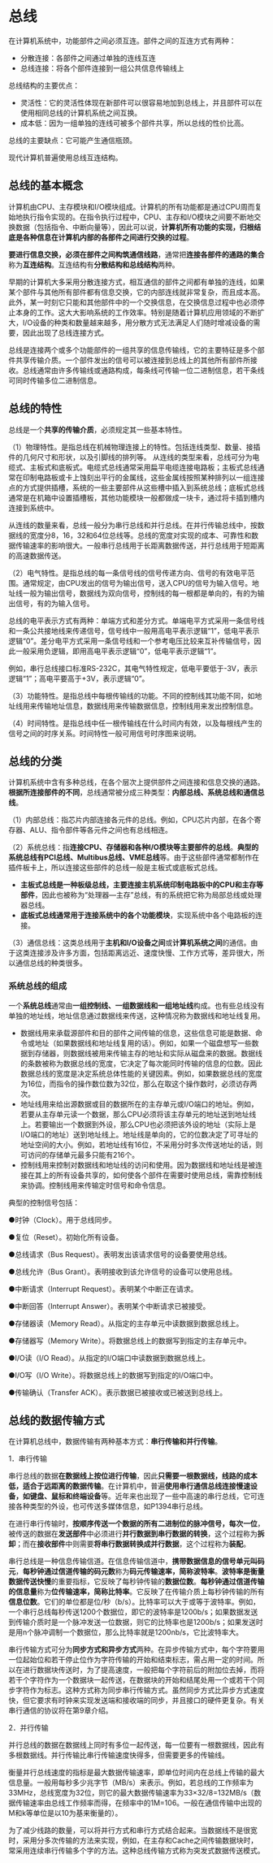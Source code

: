 # 总线

在计算机系统中，功能部件之间必须互连。部件之间的互连方式有两种：

* 分散连接：各部件之间通过单独的连线互连
* 总线连接：将各个部件连接到一组公共信息传输线上

总线结构的主要优点：

* 灵活性：它的灵活性体现在新部件可以很容易地加到总线上，并且部件可以在使用相同总线的计算机系统之间互换。
* 成本低：因为一组单独的连线可被多个部件共享，所以总线的性价比高。

总线的主要缺点：它可能产生通信瓶颈。

现代计算机普遍使用总线互连结构。

## 总线的基本概念

计算机由CPU、主存模块和I/O模块组成。计算机的所有功能都是通过CPU周而复始地执行指令实现的。在指令执行过程中，CPU、主存和I/O模块之间要不断地交换数据（包括指令、中断向量等），因此可以说，**计算机所有功能的实现，归根结底是各种信息在计算机内部的各部件之间进行交换的过程**。

**要进行信息交换，必须在部件之间构筑通信线路**，通常把**连接各部件的通路的集合**称为**互连结构**。互连结构有**分散结构和总线结构**两种。

早期的计算机大多采用分散连接方式，相互通信的部件之间都有单独的连线，如果某个部件与其他所有部件都有信息交换，它的内部连线就非常复杂，而且成本高。此外，某一时刻它只能和其他部件中的一个交换信息，在交换信息过程中也必须停止本身的工作。这大大影响系统的工作效率。特别是随着计算机应用领域的不断扩大，I/O设备的种类和数量越来越多，用分散方式无法满足人们随时增减设备的需要，因此出现了总线连接方式。

总线是连接两个或多个功能部件的一组共享的信息传输线，它的主要特征是多个部件共享传输介质。一个部件发出的信号可以被连接到总线上的其他所有部件所接收。总线通常由许多传输线或通路构成，每条线可传输一位二进制信息，若干条线可同时传输多位二进制信息。



## 总线的特性

总线是一个**共享的传输介质**，必须规定其一些基本特性。

（1）物理特性。是指总线在机械物理连接上的特性。包括连线类型、数量、接插件的几何尺寸和形状，以及引脚线的排列等。
从连线的类型来看，总线可分为电缆式、主板式和底板式。电缆式总线通常采用扁平电缆连接电路板；主板式总线通常在印制电路板或卡上蚀刻出平行的金属线，这些金属线按照某种排列以一组连接点的方式提供插槽，系统的一些主要部件从这些槽中插入到系统总线；底板式总线通常是在机箱中设置插槽板，其他功能模块一般都做成一块卡，通过将卡插到槽内连接到系统中。

从连线的数量来看，总线一般分为串行总线和并行总线。在并行传输总线中，按数据线的宽度分8，16，32和64位总线等。总线的宽度对实现的成本、可靠性和数据传输速率的影响很大。一般串行总线用于长距离数据传送，并行总线用于短距离的高速数据传送。

（2）电气特性。是指总线的每一条信号线的信号传递方向、信号的有效电平范围。通常规定，由CPU发出的信号为输出信号，送入CPU的信号为输入信号。地址线一般为输出信号，数据线为双向信号，控制线的每一根都是单向的，有的为输出信号，有的为输入信号。

总线的电平表示方式有两种：单端方式和差分方式。单端电平方式采用一条信号线和一条公共接地线来传递信号，信号线中一般用高电平表示逻辑“1”，低电平表示逻辑“0”。差分电平方式采用一条信号线和一个参考电压比较来互补传输信号，因此一般采用负逻辑，即用高电平表示逻辑“0”，低电平表示逻辑“1”。

例如，串行总线接口标准RS-232C，其电气特性规定，低电平要低于-3V，表示逻辑“1”；高电平要高于+3V，表示逻辑“0”。

（3）功能特性。是指总线中每根传输线的功能。不同的控制线其功能不同，如地址线用来传输地址信息，数据线用来传输数据信息，控制线用来发出控制信息。

（4）时间特性。是指总线中任一根传输线在什么时间内有效，以及每根线产生的信号之间的时序关系。时间特性一般可用信号时序图来说明。

## 总线的分类

计算机系统中含有多种总线，在各个层次上提供部件之间连接和信息交换的通路。**根据所连接部件的不同**，总线通常被分成三种类型：**内部总线、系统总线和通信总线**。

（1）内部总线：指芯片内部连接各元件的总线。例如，CPU芯片内部，在各个寄存器、ALU、指令部件等各元件之间也有总线相连。

（2）系统总线：指**连接CPU、存储器和各种I/O模块等主要部件的总线**。**典型的系统总线有PCI总线、Multibus总线、VME总线**等。由于这些部件通常都制作在插件板卡上，所以连接这些部件的总线一般是主板式或底板式总线。

* **主板式总线是一种板级总线，主要连接主机系统印制电路板中的CPU和主存等部件**，因此也被称为“处理器—主存”总线，有的系统把它称为局部总线或处理器总线。
* **底板式总线通常用于连接系统中的各个功能模块**，实现系统中各个电路板的连接。

（3）通信总线：这类总线用于**主机和I/O设备之间**或**计算机系统之间**的通信。由于这类连接涉及许多方面，包括距离远近、速度快慢、工作方式等，差异很大，所以通信总线的种类很多。

### 系统总线的组成

一个**系统总线**通常由**一组控制线、一组数据线和一组地址线**构成。也有些总线没有单独的地址线，地址信息通过数据线来传送，这种情况称为数据线和地址线复用。

- 数据线用来承载源部件和目的部件之间传输的信息，这些信息可能是数据、命令或地址（如果数据线和地址线复用的话）。例如，如果一个磁盘想写一些数据到存储器，则数据线被用来传输主存的地址和实际从磁盘来的数据。数据线的条数被称为数据总线的宽度，它决定了每次能同时传输的信息的位数。因此数据总线的宽度是决定系统总体性能的关键因素。例如，如果数据总线的宽度为16位，而指令的操作数位数为32位，那么在取这个操作数时，必须访存两次。
- 地址线用来给出源数据或目的数据所在的主存单元或I/O端口的地址。例如，若要从主存单元读一个数据，那么CPU必须将该主存单元的地址送到地址线上。若要输出一个数据到外设，那么CPU也必须把该外设的地址（实际上是I/O端口的地址）送到地址线上。地址线是单向的，它的位数决定了可寻址的地址空间的大小。例如，若地址线有16位，不采用分时多次传送地址的话，则可访问的存储单元最多只能有216个。
- 控制线用来控制对数据线和地址线的访问和使用。因为数据线和地址线是被连接在其上的所有设备共享的，如何使各个部件在需要时使用总线，需靠控制线来协调。控制线用来传输定时信号和命令信息。

典型的控制信号包括：

●时钟（Clock）。用于总线同步。

●复位（Reset）。初始化所有设备。

●总线请求（Bus Request）。表明发出该请求信号的设备要使用总线。

●总线允许（Bus Grant）。表明接收到该允许信号的设备可以使用总线。

●中断请求（Interrupt Request）。表明某个中断正在请求。

●中断回答（Interrupt Answer）。表明某个中断请求已被接受。

●存储器读（Memory Read）。从指定的主存单元中读数据到数据总线上。

●存储器写（Memory Write）。将数据总线上的数据写到指定的主存单元中。

●I/O读（I/O Read）。从指定的I/O端口中读数据到数据总线上。

●I/O写（I/O Write）。将数据总线上的数据写到指定的I/O端口中。

●传输确认（Transfer ACK）。表示数据已被接收或已被送到总线上。



## 总线的数据传输方式

在计算机总线中，数据传输有两种基本方式：**串行传输和并行传输**。

1．串行传输

串行总线的数据**在数据线上按位进行传输**，因此**只需要一根数据线，线路的成本低，适合于远距离的数据传输**。在计算机中，普遍**使用串行通信总线连接慢速设备，如键盘、鼠标和终端设备**等。近年来也出现了一些中高速的串行总线，它可连接各种类型的外设，也可传送多媒体信息，如P1394串行总线。

在进行串行传输时，**按顺序传送一个数据的所有二进制位的脉冲信号，每次一位**，被传送的数据在**发送部件**中必须进行**并行数据到串行数据的转换**，这个过程称为**拆卸**；而在**接收部件**中则需要**将串行数据转换成并行数据**，这个过程称为**装配**。

串行总线是一种信息传输信道。在信息传输信道中，**携带数据信息的信号单元叫码元**，**每秒钟通过信道传输的码元数**称为**码元传输速率，简称波特率**。**波特率是衡量数据传送快慢**的重要指标，它反映了每秒钟传输的**数据位数**。**每秒钟通过信道传输的信息量**称为**位传输速率，简称比特率**。它反映了在传输介质上每秒钟传输的所有**信息位数**。它们的单位都是位/秒（b/s）。比特率可以大于或等于波特率。例如，一个串行总线每秒传送1200个数据位，即它的波特率是1200b/s；如果数据发送到传输介质时是一个脉冲发送一位数据，则它的比特率也是1200b/s；如果发送时是用n个脉冲调制一个数据位，那么比特率就是1200nb/s，它比波特率大。

串行传输方式可分为**同步方式和异步方式**两种。在异步传输方式中，每个字符要用一位起始位和若干停止位作为字符传输的开始和结束标志，需占用一定的时间。所以在进行数据块传送时，为了提高速度，一般把每个字符前后的附加位去掉，而将若干个字符作为一个数据块一起传送，在数据块的开始和结尾处用一个或若干个同步字符作为标志。这种方式称为同步串行传输方式。虽然同步方式比异步方式速度快，但它要求有时钟来实现发送端和接收端的同步，并且接口的硬件更复杂。有关串行通信的协议将在第9章介绍。

2．并行传输

并行总线的数据在数据线上同时有多位一起传送，每一位要有一根数据线，因此有多根数据线。并行传输比串行传输速度快得多，但需要更多的传输线。

衡量并行总线速度的指标是最大数据传输速率，即单位时间内在总线上传输的最大信息量。一般用每秒多少兆字节（MB/s）来表示。例如，若总线的工作频率为33MHz，总线宽度为32位，则它的最大数据传输速率为33×32/8=132MB/s（数据传输速率由总线工作频率而得，在频率中的1M=106。一般在通信传输中出现的M和k等单位是以10为基来衡量的）。

为了减少线路的数量，可以将并行方式和串行方式结合起来。当数据线不是很宽时，采用分多次传输的方法来实现，例如，在主存和Cache之间传输数据块时，常采用连续串行传输多个字的方法。这种总线传输方式称为突发式数据传送模式。
